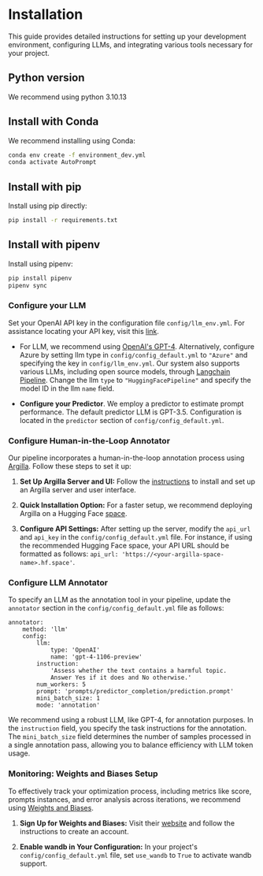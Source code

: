 # Installation

This guide provides detailed instructions for setting up your development environment, configuring LLMs, and integrating various tools necessary for your project.

## Python version
We recommend using python 3.10.13

## Install with Conda
We recommend installing using Conda:
```bash
conda env create -f environment_dev.yml
conda activate AutoPrompt
```

## Install with pip
Install using pip directly:
```bash
pip install -r requirements.txt
```

## Install with pipenv
Install using pipenv:
```bash
pip install pipenv
pipenv sync
```

### Configure your LLM

Set your OpenAI API key in the configuration file `config/llm_env.yml`. For assistance locating your API key, visit this [link](https://help.openai.com/en/articles/4936850-where-do-i-find-my-api-key).

- For LLM, we recommend using [OpenAI's GPT-4](https://platform.openai.com/docs/guides/gpt). Alternatively, configure Azure by setting llm type in `config/config_default.yml` to `"Azure"` and specifying the key in `config/llm_env.yml`. Our system also supports various LLMs, including open source models, through [Langchain Pipeline](https://python.langchain.com/docs/integrations/llms/huggingface_pipelines). Change the llm `type` to `"HuggingFacePipeline"` and specify the model ID in the llm `name` field.  

- **Configure your Predictor**.  We employ a predictor to estimate prompt performance. The default predictor LLM is GPT-3.5. Configuration is located in the `predictor` section of `config/config_default.yml`.

### Configure Human-in-the-Loop Annotator 

Our pipeline incorporates a human-in-the-loop annotation process using [Argilla](https://docs.argilla.io/en/latest/index.html). Follow these steps to set it up:

1. **Set Up Argilla Server and UI:** Follow the [instructions](https://docs.argilla.io/en/latest/getting_started/quickstart_installation.html) to install and set up an Argilla server and user interface.

2. **Quick Installation Option:** For a faster setup, we recommend deploying Argilla on a Hugging Face [space](https://huggingface.co/new-space?template=argilla/argilla-template-space).

3. **Configure API Settings:** After setting up the server, modify the `api_url` and `api_key` in the `config/config_default.yml` file. For instance, if using the recommended Hugging Face space, your API URL should be formatted as follows: `api_url: 'https://<your-argilla-space-name>.hf.space'`.


### Configure LLM Annotator 

To specify an LLM as the annotation tool in your pipeline, update the `annotator` section in the `config/config_default.yml` file as follows:

``` 
annotator:
    method: 'llm'
    config:
        llm:
            type: 'OpenAI'
            name: 'gpt-4-1106-preview'
        instruction:
            'Assess whether the text contains a harmful topic. 
            Answer Yes if it does and No otherwise.'
        num_workers: 5
        prompt: 'prompts/predictor_completion/prediction.prompt'
        mini_batch_size: 1
        mode: 'annotation'
```
We recommend using a robust LLM, like GPT-4, for annotation purposes. In the `instruction` field, you specify the task instructions for the annotation. The `mini_batch_size` field determines the number of samples processed in a single annotation pass, allowing you to balance efficiency with LLM token usage.


### Monitoring: Weights and Biases Setup

To effectively track your optimization process, including metrics like score, prompts instances, and error analysis  across iterations, we recommend using [Weights and Biases](https://wandb.ai/site).

1. **Sign Up for Weights and Biases:** Visit their [website](https://wandb.ai/site) and follow the instructions to create an account.

2. **Enable wandb in Your Configuration:** In your project's `config/config_default.yml` file, set `use_wandb` to `True` to activate wandb support.